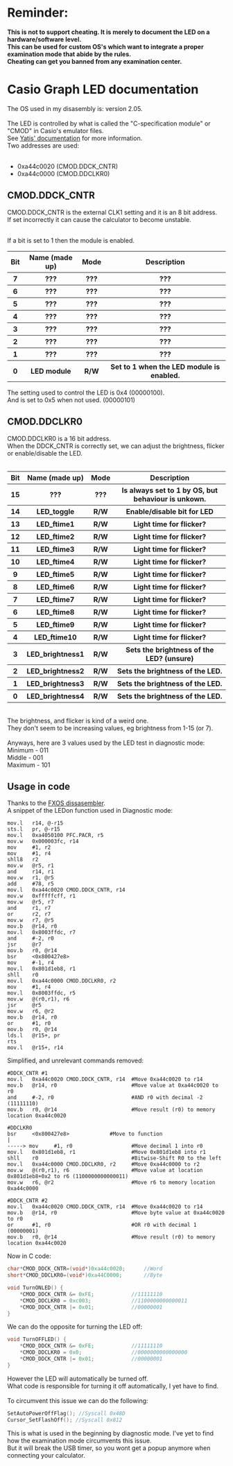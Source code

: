 <h1><b>Reminder:</b></h1>
<b>This is not to support cheating. It is merely to document the LED on a hardware/software level.
<br>This can be used for custom OS's which want to integrate a proper examination mode that abide by the rules.
<br>Cheating can get you banned from any examination center.</b>

<h1>Casio Graph LED documentation</h1>
The OS used in my disasembly is: version 2.05.
<br><br>
The LED is controlled by what is called the "C-specification module" or "CMOD" in Casio's emulator files.
<br>See <a href="https://bible.planet-casio.com/yatis/hardware/sh7305/registers_list.html#cmod---c-specification-module">Yatis' documentation</a> for more information.
<br>Two addresses are used:
<br><br>
<ul>
<li>0xa44c0020 (CMOD.DDCK_CNTR)</li>
<li>0xa44c0000 (CMOD.DDCLKR0)</li>
</ul>
<h2>CMOD.DDCK_CNTR</h2>
CMOD.DDCK_CNTR is the external CLK1 setting and it is an 8 bit address.<br>
If set incorrectly it can cause the calculator to become unstable.<br><br>

If a bit is set to 1 then the module is enabled.

<table>
  <tr>
    <th>Bit</th>
    <th>Name (made up)</th>
    <th>Mode</th>
    <th>Description</th>
  </tr>
  <tr>
    <th>7</th>
    <th>???</th>
    <th>???</th>
    <th>???</th>
  </tr>
  <tr>
    <th>6</th>
    <th>???</th>
    <th>???</th>
    <th>???</th>
  </tr>
  <tr>
    <th>5</th>
    <th>???</th>
    <th>???</th>
    <th>???</th>
  </tr>
  <tr>
    <th>4</th>
    <th>???</th>
    <th>???</th>
    <th>???</th>
  </tr>
  <tr>
    <th>3</th>
    <th>???</th>
    <th>???</th>
    <th>???</th>
  </tr>
  <tr>
    <th>2</th>
    <th>???</th>
    <th>???</th>
    <th>???</th>
  </tr>
  <tr>
    <th>1</th>
    <th>???</th>
    <th>???</th>
    <th>???</th>
  </tr>
  <tr>
    <th>0</th>
    <th>LED module</th>
    <th>R/W</th>
    <th>Set to 1 when the LED module is enabled.</th>
  </tr>
</table>

The setting used to control the LED is 0x4 (00000100).<br>
And is set to 0x5 when not used. (00000101)<br>

<h2>CMOD.DDCLKR0</h2>
CMOD.DDCLKR0 is a 16 bit address.
<br>When the DDCK_CNTR is correctly set, we can adjust the brightness, flicker or enable/disable the LED.
<br><br>
<table>
  <tr>
    <th>Bit</th>
    <th>Name (made up)</th>
    <th>Mode</th>
    <th>Description</th>
  </tr>
  <tr>
    <th>15</th>
    <th>???</th>
    <th>???</th>
    <th>Is always set to 1 by OS, but behaviour is unkown.</th>
  </tr>
  <tr>
    <th>14</th>
    <th>LED_toggle</th>
    <th>R/W</th>
    <th>Enable/disable bit for LED</th>
  </tr>
  <tr>
    <th>13</th>
    <th>LED_ftime1</th>
    <th>R/W</th>
    <th>Light time for flicker?</th>
  </tr>
  <tr>
    <th>12</th>
    <th>LED_ftime2</th>
    <th>R/W</th>
    <th>Light time for flicker?</th>
  </tr>
  <tr>
    <th>11</th>
    <th>LED_ftime3</th>
    <th>R/W</th>
    <th>Light time for flicker?</th>
  </tr>
  <tr>
    <th>10</th>
    <th>LED_ftime4</th>
    <th>R/W</th>
    <th>Light time for flicker?</th>
  </tr>
  <tr>
    <th>9</th>
    <th>LED_ftime5</th>
    <th>R/W</th>
    <th>Light time for flicker?</th>
  </tr>
  <tr>
    <th>8</th>
    <th>LED_ftime6</th>
    <th>R/W</th>
    <th>Light time for flicker?</th>
  </tr>
  <tr>
    <th>7</th>
    <th>LED_ftime7</th>
    <th>R/W</th>
    <th>Light time for flicker?</th>
  </tr>
  <tr>
    <th>6</th>
    <th>LED_ftime8</th>
    <th>R/W</th>
    <th>Light time for flicker?</th>
  </tr>
  <tr>
    <th>5</th>
    <th>LED_ftime9</th>
    <th>R/W</th>
    <th>Light time for flicker?</th>
  </tr>
  <tr>
    <th>4</th>
    <th>LED_ftime10</th>
    <th>R/W</th>
    <th>Light time for flicker?</th>
  </tr>
  <tr>
    <th>3</th>
    <th>LED_brightness1</th>
    <th>R/W</th>
    <th>Sets the brightness of the LED? (unsure)</th>
  </tr>
  <tr>
    <th>2</th>
    <th>LED_brightness2</th>
    <th>R/W</th>
    <th>Sets the brightness of the LED.</th>
  </tr>
  <tr>
    <th>1</th>
    <th>LED_brightness3</th>
    <th>R/W</th>
    <th>Sets the brightness of the LED.</th>
  </tr>
  <tr>
    <th>0</th>
    <th>LED_brightness4</th>
    <th>R/W</th>
    <th>Sets the brightness of the LED.</th>
  </tr>
</table>

<br>
The brightness, and flicker is kind of a weird one.<br>
They don't seem to be increasing values, eg brightness from 1-15 (or 7).
<br><br>
Anyways, here are 3 values used by the LED test in diagnostic mode:<br>
Minimum - 011<br>
Middle - 001<br>
Maximum - 101<br>

<h2>Usage in code</h2>

Thanks to the <a href="https://gitea.planet-casio.com/Lephenixnoir/fxos">FXOS dissasembler</a>.<br>
A snippet of the LEDon function used in Diagnostic mode:
<br>
```
mov.l   r14, @-r15
sts.l   pr, @-r15
mov.l   0xa4050100 PFC.PACR, r5
mov.w   0x000003fc, r14
mov     #1, r2
mov     #1, r4
shll8   r2
mov.w   @r5, r1
and     r14, r1
mov.w   r1, @r5
add     #78, r5
mov.l   0xa44c0020 CMOD.DDCK_CNTR, r14
mov.w   0xfffffcff, r1
mov.w   @r5, r7
and     r1, r7
or      r2, r7
mov.w   r7, @r5
mov.b   @r14, r0
mov.l   0x8003ffdc, r7
and     #-2, r0
jsr     @r7
mov.b   r0, @r14
bsr     <0x800427e8>
mov     #-1, r4
mov.l   0x801d1eb8, r1
shll    r0
mov.l   0xa44c0000 CMOD.DDCLKR0, r2
mov     #1, r4
mov.l   0x8003ffdc, r5
mov.w   @(r0,r1), r6
jsr     @r5
mov.w   r6, @r2
mov.b   @r14, r0
or      #1, r0
mov.b   r0, @r14
lds.l   @r15+, pr
rts
mov.l   @r15+, r14
```

Simplified, and unrelevant commands removed:

```
#DDCK_CNTR #1
mov.l   0xa44c0020 CMOD.DDCK_CNTR, r14  #Move 0xa44c0020 to r14
mov.b   @r14, r0                        #Move value at 0xa44c0020 to r0
and     #-2, r0                         #AND r0 with decimal -2 (11111110)
mov.b   r0, @r14                        #Move result (r0) to memory location 0xa44c0020

#DDCLKR0
bsr     <0x800427e8>             #Move to function
|
-----> mov     #1, r0                   #Move decimal 1 into r0
mov.l   0x801d1eb8, r1                  #Move 0x801d1eb8 into r1
shll    r0                              #Bitwise-Shift R0 to the left
mov.l   0xa44c0000 CMOD.DDCLKR0, r2     #Move 0xa44c0000 to r2
mov.w   @(r0,r1), r6                    #Move value at location 0x801d1eb8+0x2 to r6 (1100000000000011)
mov.w   r6, @r2                         #Move r6 to memory location 0xa44c0000

#DDCK_CNTR #2
mov.l   0xa44c0020 CMOD.DDCK_CNTR, r14  #Move 0xa44c0020 to r14
mov.b   @r14, r0                        #Move byte value at 0xa44c0020 to r0
or      #1, r0                          #OR r0 with decimal 1 (00000001)
mov.b   r0, @r14                        #Move result (r0) to memory location 0xa44c0020
```

Now in C code:

```C
char*CMOD_DDCK_CNTR=(void*)0xa44c0020;      //Word
short*CMOD_DDCLKR0=(void*)0xa44C0000;       //Byte

void TurnONLED() {
	*CMOD_DDCK_CNTR &= 0xFE;            //11111110
	*CMOD_DDCLKR0 = 0xc003;             //1100000000000011
	*CMOD_DDCK_CNTR |= 0x01;            //00000001
}
```

We can do the opposite for turning the LED off:

```C
void TurnOFFLED() {
	*CMOD_DDCK_CNTR &= 0xFE;            //11111110
	*CMOD_DDCLKR0 = 0x0;                //0000000000000000
	*CMOD_DDCK_CNTR |= 0x01;            //00000001
}
```

However the LED will automatically be turned off.
<br>What code is responsible for turning it off automatically, I yet have to find.
<br>
<br>To circumvent this issue we can do the following:

```C
SetAutoPowerOffFlag(); //Syscall 0x48D
Cursor_SetFlashOff(); //Syscall 0x812
```

This is what is used in the beginning by diagnostic mode. I've yet to find how the examination mode circumvents this issue.<br>
But it will break the USB timer, so you wont get a popup anymore when connecting your calculator.
